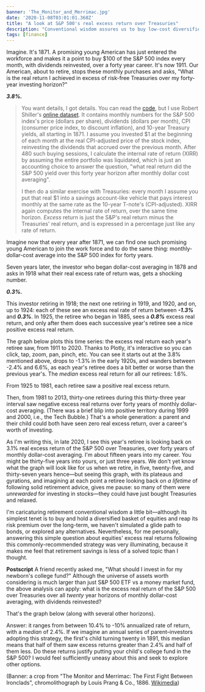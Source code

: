 ```yaml
---
banner: 'The_Monitor_and_Merrimac.jpg'
date: '2020-11-08T03:01:01.368Z'
title: "A look at S&P 500's real excess return over Treasuries"
description: "Conventional wisdom assures us to buy low-cost diversified mutual funds for retirement savings. Let's take a look at what that meant over the last century and more."
tags: [finance]
---
```


Imagine. It's 1871. A promising young American has just entered the workforce and makes it a point to buy $100 of the S&P 500 index every month, with dividends reinvested, over a forty year career. It's now 1911. Our American, about to retire, stops these monthly purchases and asks, "What is the real return I achieved in excess of risk-free Treasuries over my forty-year investing horizon?"

***3.8%.***

> You want details, I got details. You can read the [code](https://github.com/fasiha/shiller-heat/blob/8cac0574702320ffc41302c8392b4929855ed321/shiller.ts#L121-L125), but I use Robert Shiller's [online dataset](http://www.econ.yale.edu/~shiller/data.htm). It contains monthly numbers for the S&P 500 index's price (dollars per share), dividends (dollars per month), CPI (consumer price index, to discount inflation), and 10-year Treasury yields, all starting in 1871. I assume you invested $1 at the beginning of each month at the real CPI-adjusted price of the stock index, reinvesting the dividends that accrued over the previous month. After 480 such buying sessions, I calculate the internal rate of return (XIRR) by assuming the entire portfolio was liquidated, which is just an accounting choice to answer the question, "what real return did the S&P 500 yield over this forty year horizon after monthly dollar cost averaging".
>
> I then do a similar exercise with Treasuries: every month I assume you put that real $1 into a savings account-like vehicle that pays interest monthly at the same rate as the 10-year T-note's (CPI-adjusted). XIRR again computes the internal rate of return, over the same time horizon. *Excess* return is just the S&P's real return minus the Treasuries' real return, and is expressed in a percentage just like any rate of return.

Imagine now that every year after 1871, we can find one such promising young American to join the work force and to do the same thing: monthly-dollar-cost average into the S&P 500 index for forty years.

Seven years later, the investor who began dollar-cost averaging in 1878 and asks in 1918 what their real excess rate of return was, gets a shocking number.

***0.3%.***

This investor retiring in 1918; the next one retiring in 1919, and 1920, and on, up to 1924: each of these see an excess real rate of return between ***-1.3%*** and ***0.3%***. In 1925, the retiree who began in 1885, sees a ***0.8%*** excess real return, and only after them does each successive year's retiree see a nice positive excess real return.

The graph below plots this time series: the excess real return each year's retiree saw, from 1911 to 2020. Thanks to Plotly, it's interactive so you can click, tap, zoom, pan, pinch, etc. You can see it starts out at the 3.8% mentioned above, drops to -1.3% in the early 1920s, and wanders between -2.4% and 6.6%, as each year's retiree does a bit better or worse than the previous year's. The *median* excess real return for all our retirees: 1.6%.

<div id="excess-20"></div>

From 1925 to 1981, each retiree saw a positive real excess return.

Then, from 1981 to 2013, thirty-one retirees during this thirty-three year interval saw negative excess real returns over forty years of monthly dollar-cost averaging. (There was a brief blip into positive territory during 1999 and 2000, i.e., the Tech Bubble.) That's a whole generation: a parent and their child could both have seen zero real excess return, over a career's worth of investing.

As I'm writing this, in late 2020, I see this year's retiree is looking back on 3.1% real excess return of the S&P 500 over Treasuries, over forty years of monthly dollar-cost averaging. I'm about fifteen years into my career. You might be thirty-five years into yours, or just three years. We don't yet know what the graph will look like for us when we retire, in five, twenty-five, and thirty-seven years hence—but seeing this graph, with its plateaus and gyrations, and imagining at each point a retiree looking back on *a lifetime* of following solid retirement advice, gives me pause: so many of them were *unrewarded* for investing in stocks—they could have just bought Treasuries and relaxed.

I'm caricaturing retirement conventional wisdom a little bit—although its simplest tenet is to buy and hold a diversified basket of equities and reap its risk premium over the long-term, we haven't simulated a glide path to bonds, or explored any alternatives. Nevertheless, for me personally, answering this simple question about equities' excess real returns following this commonly-recommended strategy was very illuminating, because it makes me feel that retirement savings is less of a solved topic than I thought.

**Postscript** A friend recently asked me, "What should I invest in for my newborn's college fund?" Although the universe of assets worth considering is much larger than just S&P 500 ETF vs a money market fund, the above analysis can apply: what is the excess real return of the S&P 500 over Treasuries over all *twenty* year horizons of monthly dollar-cost averaging, with dividends reinvested?

That's the graph below (along with several other horizons). 

<div id="excess-all"></div>

Answer: it ranges from between 10.4% to -10% annualized rate of return, with a *median* of 2.4%. If we imagine an annual series of parent–investors adopting this strategy, the first's child turning twenty in 1891, this median means that half of them saw excess returns greater than 2.4% and half of them less. Do these returns justify putting your child's college fund in the S&P 500? I would feel sufficiently uneasy about this and seek to explore other options.

(Banner: a crop from "The Monitor and Merrimac: The First Fight Between Ironclads", chromolithograph by Louis Prang & Co., 1886. [Wikimedia](https://commons.wikimedia.org/wiki/File:The_Monitor_and_Merrimac.jpg))

<script src="plotly-basic-1.57.1.min.js" charset="utf-8"></script>
<script src="index.js" charset="utf-8"></script>

